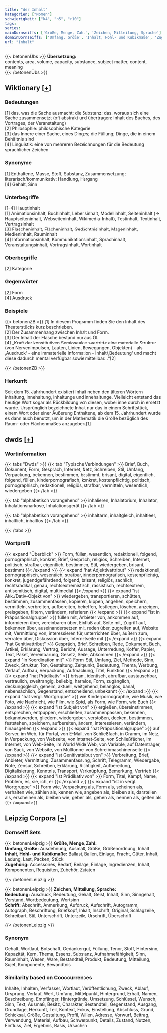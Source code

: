 ```yaml
---
title: "der Inhalt"
kategorien: ["Nomen"]
schwierigkeit: ["k4", "h5", "r10"]
tags:
series:
mainDornseiffs: ['Größe, Menge, Zahl', 'Zeichen, Mitteilung, Sprache']
domainDornseiffs: ['Umfang, Größe', 'Inhalt, Hohl- und Kubikmaße', 'Zugehörig', 'Bedeutung', 'Schrift']
url: "Inhalt"
---
```


{{< betonenÜbs >}}
**Übersetzung:**  
contents, area, volume, capacity, substance, subject matter, content, meaning  
{{< /betonenÜbs >}}

## Wiktionary [[+](https://de.wiktionary.org/wiki/Inhalt)]

### Bedeutungen
[1] das, was die Sache ausmacht; die Substanz; das, woraus sich eine Sache zusammensetzt (oft abstrakt und übertragen: Inhalt des Buches, des Vortrages, der Veranstaltung)  
[2] Philosophie: philosophische Kategorie  
[3] das Innere einer Sache, eines Dinges; die Füllung; Dinge, die in einem Behältnis sind  
[4] Linguistik: eine von mehreren Bezeichnungen für die Bedeutung sprachlicher Zeichen  

### Synonyme
[1] Enthaltene, Masse, Stoff, Substanz, Zusammensetzung; literarisch/kommunikativ: Handlung, Hergang  
[4] Gehalt, Sinn  

### Unterbegriffe
[1–4] Hauptinhalt  
[1] Animationsinhalt, Buchinhalt, Lebensinhalt, Modellinhalt, Seiteninhalt (→ Hauptseiteninhalt, Webseiteninhalt, Wikimedia-Inhalt), Testinhalt, Textinhalt, Vertragsinhalt  
[3] Flascheninhalt, Flächeninhalt, Gedächtnisinhalt, Mageninhalt, Medieninhalt, Rauminhalt  
[4] Informationsinhalt, Kommunikationsinhalt, Sprachinhalt, Veranstaltungsinhalt, Vortragsinhalt, Wortinhalt  

### Oberbegriffe
[2] Kategorie  

### Gegenwörter
[2] Form  
[4] Ausdruck  

### Beispiele
{{< betonenZB >}}
[1] In diesem Programm finden Sie den Inhalt des Theaterstücks kurz beschrieben.  
[2] Der Zusammenhang zwischen Inhalt und Form.  
[3] Der Inhalt der Flasche bestand nur aus Öl.  
[4] „Kraft der konstitutiven Semioseakte »vertritt« eine materielle Struktur (von Nervenimpulsen, Lauten, Linien, Bewegungen, Objekten) - als ‚Ausdruck‘ - eine immaterielle Information - Inhalt/‚Bedeutung‘ und macht diese dadurch mental verfügbar sowie mitteilbar…“[2]  

{{< /betonenZB >}}
### Herkunft
Seit dem 15. Jahrhundert existiert Inhalt neben den älteren Wörtern inhaltung, innehaltung, inhaltunge und innehaltunge. Vielleicht entstand das heutige Wort sogar als Rückbildung von diesen, wobei inne durch in ersetzt wurde. Ursprünglich bezeichnete Inhalt nur das in einem Schriftstück, einem Wort oder einer Äußerung Enthaltene, ab dem 15. Jahrhundert wurde es dann auch benutzt, um in der Mathematik die Größe bezüglich des Raum- oder Flächenmaßes anzugeben.[1]  



## dwds [[+](https://www.dwds.de/wb/Inhalt)]

### Wortinformation
{{< tabs "Dwds" >}}
{{< tab "Typische Verbindungen" >}}
Brief, Buch, Dokument, Form, Gespräch, Internet, Netz, Schreiben, Stil, Umfang, Verpackung, bekennen, bestimmen, bestimmt, brisant, digital, eigentlich, folgend, füllen, kinderpornografisch, konkret, kostenpflichtig, politisch, pornographisch, redaktionell, religiös, strafbar, vermitteln, wesentlich, wiedergeben
{{< /tab >}}

{{< tab "alphabetisch vorangehend" >}}
inhalieren, Inhalatorium, Inhalator, Inhalationsnarkose, Inhalationsgerät
{{< /tab >}}

{{< tab "alphabetisch vorangehend" >}}
inhaltarm, inhaltgleich, inhaltleer, inhaltlich, inhaltlos
{{< /tab >}}

{{< /tabs >}}

### Wortprofil
{{< expand "Überblick" >}} Form, füllen, wesentlich, redaktionell, folgend, pornographisch, konkret, Brief, Gespräch, religiös, Schreiben, Internet, politisch, strafbar, eigentlich, bestimmen, Stil, wiedergeben, brisant, bestimmt {{< /expand >}}
{{< expand "hat Adjektivattribut" >}} redaktionell, pornographisch, wesentlich, strafbar, kinderpornografisch, kostenpflichtig, konkret, jugendgefährdend, folgend, brisant, religiös, sachlich, rechtsradikal, genau, rechtsextremistisch, rassistisch, rechtsextrem, antisemitisch, digital, multimedial {{< /expand >}}
{{< expand "ist Akk./Dativ-Objekt von" >}} wiedergeben, transportieren, schütten, bestimmen, zusammenfassen, kopieren, kippen, angehen, speichern, vermitteln, verbreiten, aufbereiten, betreffen, festlegen, löschen, anzeigen, preisgeben, filtern, verändern, referieren {{< /expand >}}
{{< expand "ist in Präpositionalgruppe" >}} füllen mit, Anbieter von, ankommen auf, informieren über, vereinbaren über, Einfluß auf, Seite mit, Zugriff auf, bekennen über, auseinandersetzen mit, reden über, zugreifen auf, Website mit, Vermittlung von, interessieren für, unterrichten über, äußern zum, verraten über, Diskussion über, Internetseite mit {{< /expand >}}
{{< expand "hat Genitivattribut" >}} Gespräch, Brief, Schreiben, Rede, Dokument, Buch, Artikel, Erklärung, Vertrag, Bericht, Aussage, Unterredung, Koffer, Papier, Text, Paket, Vereinbarung, Gesetz, Seite, Abkommen {{< /expand >}}
{{< expand "in Koordination mit" >}} Form, Stil, Umfang, Ziel, Methode, Sinn, Zweck, Struktur, Ton, Gestaltung, Zeitpunkt, Bedeutung, Thema, Werbung, Verlauf, Aufbau, Verpackung, Aufmachung, Titel, Funktion {{< /expand >}}
{{< expand "hat Prädikativ" >}} brisant, identisch, abrufbar, austauschbar, vertraulich, zweitrangig, beliebig, harmlos, Form, zugänglich, deckungsgleich, geheim, aktuell, weitgehend, belanglos, banal, nebensächlich, Gegenstand, entscheidend, unbekannt {{< /expand >}}
{{< expand "hat vergl. Wortgruppe" >}} wie Kinderpornographie, wie Musik, wie Foto, wie Nachricht, wie Film, wie Spiel, als Form, wie Form, wie Buch {{< /expand >}}
{{< expand "ist Subjekt von" >}} ergießen, übereinstimmen, entsprechen, entpuppen, erschließen, zusammenpassen, bekennen, bekanntwerden, gliedern, wiedergeben, verstoßen, decken, bestimmen, feststehen, speichern, aufbereiten, ändern, interessieren, verändern, hinausgehen {{< /expand >}}
{{< expand "hat Präpositionalgruppe" >}} auf Server, im Web, für Portal, von E-Mail, von Schließfach, in Gramm, im Netz, in Verpackung, von Webseite, von Internet-Seite, von Schließfächer, im Internet, von Web-Seite, im World Wide Web, von Variable, auf Datenträger, von Sack, von Website, von Mülltonne, von Schreibmaschinenseite {{< /expand >}}
{{< expand "ist Genitivattribut von" >}} Verbreitung, Brief, Anbieter, Vermittlung, Zusammenfassung, Schrift, Telegramm, Wiedergabe, Note, Zensur, Schreiben, Erklärung, Richtigkeit, Aufbereitung, Digitalisierung, Kenntnis, Transport, Verknüpfung, Bemerkung, Vertrieb {{< /expand >}}
{{< expand "ist Prädikativ von" >}} Form, Titel, Kampf, Name, Problem, es, sie, ich, er {{< /expand >}}
{{< expand "ist in vergl. Wortgruppe" >}} Form wie, Verpackung als, Form als, scheinen als, verhalten wie, zählen als, kennen wie, angeben als, bleiben als, darstellen als, erscheinen als, bleiben wie, geben als, gehen als, nennen als, gelten als {{< /expand >}}

## Leipzig Corpora [[+](https://corpora.uni-leipzig.de/en/res?word=Inhalt&corpusId=deu_newscrawl-public_2018)]

### Dornseiff Sets
{{< betonenLeipzig >}}
**Größe, Menge, Zahl:**  
**Umfang, Größe:** Ausdehnung, Ausmaß, Größe, Größenordnung, Inhalt  
**Inhalt, Hohl- und Kubikmaße:** Ballast, Ballen, Einlage, Fracht, Güter, Inhalt, Ladung, Last, Packen, Stück  
**Zugehörig:** Accessoires, Bedarf, Beilage, Einlage, Ingredienzen, Inhalt, Komponenten, Requisiten, Zubehör, Zutaten  

{{< /betonenLeipzig >}}


{{< betonenLeipzig >}}
**Zeichen, Mitteilung, Sprache:**  
**Bedeutung:** Ausdruck, Bedeutung, Gehalt, Geist, Inhalt, Sinn, Sinngehalt, Verstand, Wortbedeutung, Wortsinn  
**Schrift:** Abschrift, Anmerkung, Aufdruck, Aufschrift, Autogramm, Autograph, Beschriftung, Briefkopf, Inhalt, Inschrift, Original, Schlagzeile, Schreibart, Stil, Unterschrift, Unterzeile, Urschrift, Überschrift  

{{< /betonenLeipzig >}}

### Synonym
Gehalt, Wortlaut, Botschaft, Gedankengut, Füllung, Tenor, Stoff, Hintersinn, Kapazität, Kern, Thema, Essenz, Substanz, Aufnahmefähigkeit, Sinn, Rauminhalt, Wesen, Ware, Bestandteil, Produkt, Bedeutung, Mitteilung, Sujet, Komponente, Bewandtnis


### Similarity based on Cooccurrences
Inhalte, Inhalten, Verfasser, Wortlaut, Veröffentlichung, Zweck, Ablauf, Ursprung, Verlauf, Wert, Umfang, Mittelpunkt, Hintergrund, Erhalt, Namen, Beschreibung, Empfänger, Hintergründe, Umsetzung, Schlüssel, Wunsch, Sinn, Text, Ausmaß, Besitz, Charakter, Bestandteil, Gegenstand, Ausgang, Grundlage, Herkunft, Teil, Kontext, Fokus, Einstellung, Abschluss, Grund, Schicksal, Größe, Gestaltung, Profil, Willen, Adresse, Vorwurf, Beitrag, Verwendung, Material, Aufbau, Schwerpunkt, Details, Zustand, Nutzen, Einfluss, Ziel, Ergebnis, Basis, Ursachen

